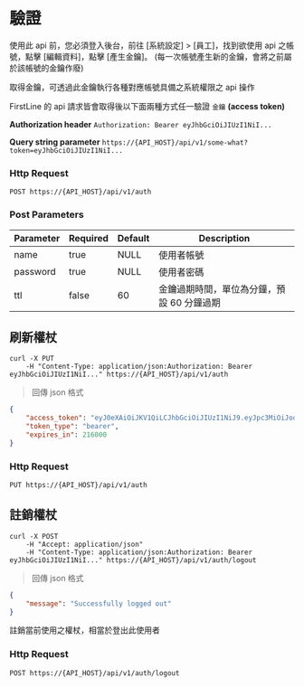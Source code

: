 # 驗證

<aside class="notice">使用此 api 前，您必須登入後台，前往 [系統設定] > [員工]，找到欲使用 api 之帳號，點擊 [編輯資料]，點擊 [產生金鑰]。 (每一次帳號產生新的金鑰，會將之前屬於該帳號的金鑰作廢)</aside>

取得金鑰，可透過此金鑰執行各種對應帳號具備之系統權限之 api 操作

FirstLine 的 api 請求皆會取得後以下面兩種方式任一驗證 `金鑰` **(access token)**

**Authorization header**
`Authorization: Bearer eyJhbGciOiJIUzI1NiI...`

**Query string parameter**
`https://{API_HOST}/api/v1/some-what?token=eyJhbGciOiJIUzI1NiI...`

### Http Request
`POST https://{API_HOST}/api/v1/auth`

### Post Parameters

Parameter | Required | Default | Description
--------- | -------- | ------- | -----------
name | true | NULL | 使用者帳號
password | true | NULL | 使用者密碼
ttl | false | 60 | 金鑰過期時間，單位為分鐘，預設 60 分鐘過期


## 刷新權杖

```shell
curl -X PUT
    -H "Content-Type: application/json:Authorization: Bearer eyJhbGciOiJIUzI1NiI..." https://{API_HOST}/api/v1/auth
```

> 回傳 json 格式

```json
{
    "access_token": "eyJ0eXAiOiJKV1QiLCJhbGciOiJIUzI1NiJ9.eyJpc3MiOiJodHRwOi8vYnNvLmxvY2FsaG9zdDo4MDAwL2FwaS92MS9hdXRoIiwiaWF0IjoxNTU0ODMxOTkyLCJleHAiOjE1NTUwNDgwNzksIm5iZiI6MTU1NDgzMjA3OSwianRpIjoiNzV2elE2cFVid2haTGU4UyIsInN1YiI6MSwicHJ2IjoiODdlMGFmMWVmOWZkMTU4MTJmZGVjOTcxNTNhMTRlMGIwNDc1NDZhYSIsImVtYWlsIjoib3JlaWxseS5zYWJyeW5hQGV4YW1wbGUub3JnIn0.-sQWox84CRUEtgTxKguPzDXe8kcZW4nArRDiveeiNt8",
    "token_type": "bearer",
    "expires_in": 216000
}
```

### Http Request
`PUT https://{API_HOST}/api/v1/auth`

## 註銷權杖

```shell
curl -X POST
    -H "Accept: application/json"
    -H "Content-Type: application/json:Authorization: Bearer eyJhbGciOiJIUzI1NiI..." https://{API_HOST}/api/v1/auth/logout
```

> 回傳 json 格式

```json
{
    "message": "Successfully logged out"
}
```

註銷當前使用之權杖，相當於登出此使用者

### Http Request
`POST https://{API_HOST}/api/v1/auth/logout`
